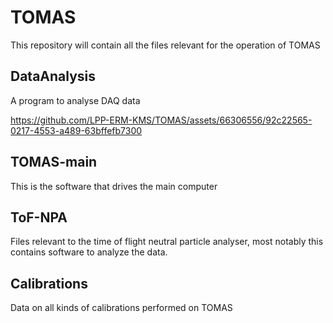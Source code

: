 # TOMAS
This repository will contain all the files relevant for the operation of TOMAS

## DataAnalysis
A program to analyse DAQ data

https://github.com/LPP-ERM-KMS/TOMAS/assets/66306556/92c22565-0217-4553-a489-63bffefb7300

## TOMAS-main
This is the software that drives the main computer 

## ToF-NPA
Files relevant to the time of flight neutral particle analyser, most notably this contains software to analyze the data.

## Calibrations
Data on all kinds of calibrations performed on TOMAS
